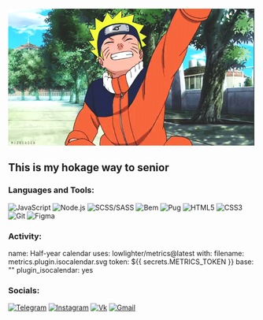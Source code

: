 ![Header](https://github.com/Regishaa/Regishaa/blob/main/Assets/HYxR.gif)


## This is my hokage way to senior

### Languages and Tools:

![JavaScript](https://img.shields.io/badge/-JavaScript-38393C?style=flat&logo=JavaScript&logoColor=#E9D54D)
![Node.js](https://img.shields.io/badge/-Node.js-38393C?style=flat&logo=Node.js&logoColor=#339933)
![SCSS/SASS](https://img.shields.io/badge/-SCSS/SASS-38393C?style=flat&logo=SASS&logoColor=#CC6699)
![Bem](https://img.shields.io/badge/-Bem-38393C?style=flat&logo=Bem&logoColor=#000000)
![Pug](https://img.shields.io/badge/-Pug-38393C?style=flat&logo=Pug&logoColor=#A86454)
![HTML5](https://img.shields.io/badge/-HTML5-38393C?style=flat&logo=HTML5&logoColor=#E34F26)
![CSS3](https://img.shields.io/badge/-CSS3-38393C?style=flat&logo=CSS3&logoColor=#1572B6)
![Git](https://img.shields.io/badge/-Git-38393C?style=flat&logo=Git&logoColor=#F05032)
![Figma](https://img.shields.io/badge/-Figma-38393C?style=flat&logo=Figma&logoColor=#F24E1E)

### Activity:
name: Half-year calendar
uses: lowlighter/metrics@latest
with:
  filename: metrics.plugin.isocalendar.svg
  token: ${{ secrets.METRICS_TOKEN }}
  base: ""
  plugin_isocalendar: yes

### Socials:
[![Telegram](https://img.shields.io/badge/-Telegram-38393C?style=flat&logo=telegram&logoColor=#26A5E4)](https://t.me/Regishaaaa)
[![Instagram](https://img.shields.io/badge/-Instagram-38393C?style=flat&logo=Instagram&logoColor=#E4405F)](https://instagram.com/_gmlv_?igshid=YmMyMTA2M2Y=)
[![Vk](https://img.shields.io/badge/-Vkontakte-38393C?style=flat&logo=vk&logoColor=#0077FF)](https://vk.com/id151234745)
[![Gmail](https://img.shields.io/badge/-Gmail-38393C?style=flat&logo=Gmail&logoColor=#EA4335)](https://mail.google.com/mail/u/0/#inbox)

